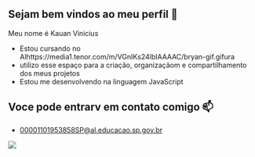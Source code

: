 ## Sejam bem vindos ao meu perfil 🤝

Meu nome é Kauan Vinicius

- Estou cursando no Alhttps://media1.tenor.com/m/VGnIKs24lbIAAAAC/bryan-gif.gifura
- utilizo esse espaço para a criação, organizaçãom e compartilhamento dos meus projetos
- Estou me desenvolvendo na linguagem JavaScript

## Voce pode entrarv em contato comigo 📫

- 00001101953858SP@al.educacao.sp.gov.br
  
![](https://media1.tenor.com/m/VGnIKs24lbIAAAAC/bryan-gif.gif)
